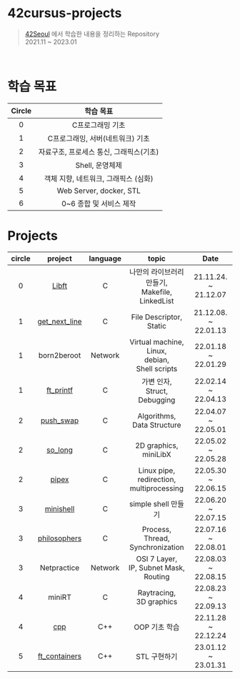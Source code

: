 # 42cursus-projects

> [42Seoul](https://innovationacademy.kr/academy/contents/view?contentsNo=7&level=2&menuNo=8) 에서 학습한 내용을 정리하는 Repository   
> 2021.11 ~ 2023.01

<br/>

# 학습 목표

| Circle	| 학습 목표 |
|:---:|:------------:|
| 0|	C프로그래밍 기초 |
|1|	C프로그래밍, 서버(네트워크) 기초|
|2|	자료구조, 프로세스 통신, 그래픽스(기초)|
|3|	Shell, 운영체제 |
|4|	객체 지향, 네트워크, 그래픽스 (심화)|
|5	| Web Server, docker, STL |
|6	|0~6 종합 및 서비스 제작|


# Projects

| circle |                                          project                                           | language |                                          topic                                           | Date |
| :----: | :----------------------------------------------------------------------------------------: | :------: | :--------------------------------------------------------------------------------------: | :----------------: |
|   0    |         <a href="https://github.com/yenawee/libft">Libft</a>         |    C     |                나만의 라이브러리 만들기, <br /> Makefile, <br /> LinkedList                 |    21.11.24. ~ 21.12.07     |
|   1    | <a href="https://github.com/yenawee/get-next-line">get_next_line</a> |    C     |                              File Descriptor, <br /> Static                              |    21.12.08. ~ 22.01.13    |
|   1    |     born2beroot     |    Network     |                                         Virtual machine, <br /> Linux, <br /> debian, <br /> Shell scripts                                          |    22.01.18 ~ 22.01.29     |
|   1    |   <a href="https://github.com/yenawee/ft_printf">ft_printf</a>   | C  |              가변 인자, <br /> Struct, <br /> Debugging                 |     22.02.14 ~ 22.04.13 |
|   2    |       <a href="https://github.com/yenawee/push_swap">push_swap</a>       |    C     |                         Algorithms, <br /> Data Structure                          |     22.04.07 ~ 22.05.01     |
|   2    |         <a href="https://github.com/yenawee/so_long">so_long</a>         |    C     | 2D graphics, <br /> miniLibX |     22.05.02 ~ 22.05.28     |
|   2    |     <a href="https://github.com/yenawee/pipex">pipex</a>     |    C     |                             Linux pipe,<br/> redirection, <br /> multiprocessing                          |     22.05.30 ~ 22.06.15     |
|   3    |     <a href="https://github.com/yenawee/minishell">minishell                                        |    C     |                                                                  simple shell 만들기         |     22.06.20 ~ 22.07.15     |
| 3 | <a href="https://github.com/yenawee/philosopher">philosophers</a> | C | Process, <br/> Thread, <br /> Synchronization <br />  | 22.07.16 ~ 22.08.01 |
| 3 | Netpractice | Network | OSI 7 Layer, <br /> IP, Subnet Mask, <br/> Routing | 22.08.03 ~ 22.08.15 | 
| 4 | miniRT | C | Raytracing, <br /> 3D graphics | 22.08.23 ~ 22.09.13 | 
| 4 | <a href="https://github.com/yenawee/cpp">cpp</a> | C++ | OOP 기초 학습 | 22.11.28 ~ 22.12.24 | 
| 5 | <a href="https://github.com/yenawee/ft_containers">ft_containers</a> | C++ | STL 구현하기 | 23.01.12 ~ 23.01.31 | 

